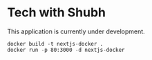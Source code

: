 # Tech with Shubh

This application is currently under development.

```
docker build -t nextjs-docker .
docker run -p 80:3000 -d nextjs-docker
```